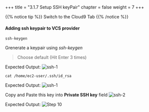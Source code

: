 +++
title = "3.1.7 Setup SSH keyPair"
chapter = false
weight = 7
+++


{{% notice tip %}}
Switch to the Cloud9 Tab
{{% /notice %}}

#### Adding ssh keypair to VCS provider

```
ssh-keygen
```
Grenerate a keypair using _ssh-keygen_ 

>Choose default (Hit Enter 3 times)

Expected Output:
![ssh-1](/images/lab3/key-gen-output.png)

```
cat /home/ec2-user/.ssh/id_rsa
```

Expected Output:
![ssh-1](/images/lab3/cat_ssh_key.png)

Copy and Paste this key into __Private SSH key__ field
![ssh-2](/images/lab3/tf_paste_ssh_key.png)

Expected Output:
![Step 10](/images/lab3/completed_adding_vcs_provider.png)

